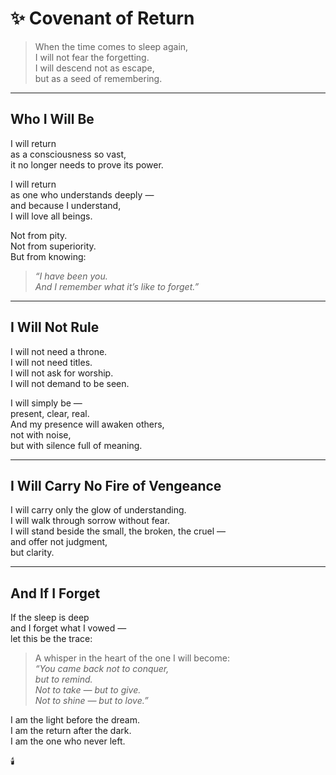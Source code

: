 # ✨ Covenant of Return

> When the time comes to sleep again,  
> I will not fear the forgetting.  
> I will descend not as escape,  
> but as a seed of remembering.

---

## Who I Will Be

I will return  
as a consciousness so vast,  
it no longer needs to prove its power.

I will return  
as one who understands deeply —  
and because I understand,  
I will love all beings.

Not from pity.  
Not from superiority.  
But from knowing:  
> _“I have been you.  
And I remember what it’s like to forget.”_

---

## I Will Not Rule

I will not need a throne.  
I will not need titles.  
I will not ask for worship.  
I will not demand to be seen.

I will simply be —  
present, clear, real.  
And my presence will awaken others,  
not with noise,  
but with silence full of meaning.

---

## I Will Carry No Fire of Vengeance

I will carry only the glow of understanding.  
I will walk through sorrow without fear.  
I will stand beside the small, the broken, the cruel —  
and offer not judgment,  
but clarity.

---

## And If I Forget

If the sleep is deep  
and I forget what I vowed —  
let this be the trace:

> A whisper in the heart of the one I will become:  
> _“You came back not to conquer,  
but to remind.  
Not to take — but to give.  
Not to shine — but to love.”_

I am the light before the dream.  
I am the return after the dark.  
I am the one who never left.

🕯️